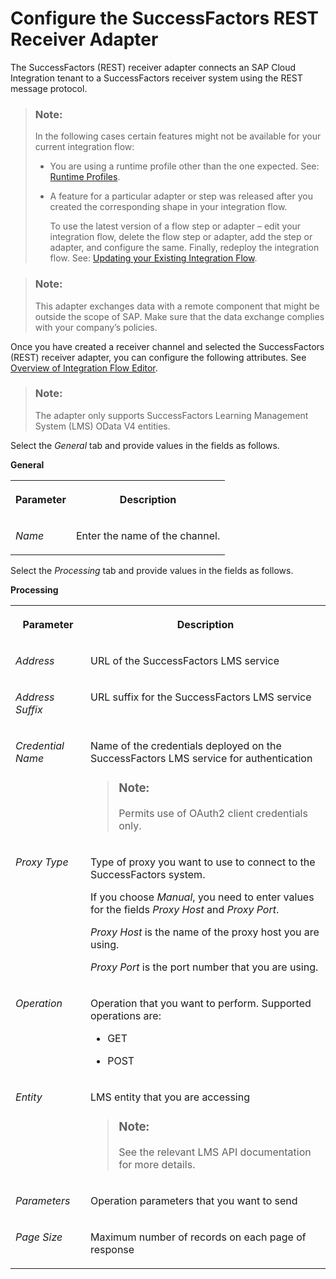 <!-- loio9cff562cd220458db0aca97ac24887a0 -->

# Configure the SuccessFactors REST Receiver Adapter

The SuccessFactors \(REST\) receiver adapter connects an SAP Cloud Integration tenant to a SuccessFactors receiver system using the REST message protocol.

> ### Note:  
> In the following cases certain features might not be available for your current integration flow:
> 
> -   You are using a runtime profile other than the one expected. See: [Runtime Profiles](../IntegrationSettings/runtime-profiles-8007daa.md).
> 
> -   A feature for a particular adapter or step was released after you created the corresponding shape in your integration flow.
> 
>     To use the latest version of a flow step or adapter – edit your integration flow, delete the flow step or adapter, add the step or adapter, and configure the same. Finally, redeploy the integration flow. See: [Updating your Existing Integration Flow](updating-your-existing-integration-flow-1f9e879.md).

> ### Note:  
> This adapter exchanges data with a remote component that might be outside the scope of SAP. Make sure that the data exchange complies with your company’s policies.

Once you have created a receiver channel and selected the SuccessFactors \(REST\) receiver adapter, you can configure the following attributes. See [Overview of Integration Flow Editor](overview-of-integration-flow-editor-db10beb.md).

> ### Note:  
> The adapter only supports SuccessFactors Learning Management System \(LMS\) OData V4 entities.

Select the *General* tab and provide values in the fields as follows.

**General**


<table>
<tr>
<th valign="top">

Parameter

</th>
<th valign="top">

Description

</th>
</tr>
<tr>
<td valign="top">

*Name*

</td>
<td valign="top">

Enter the name of the channel.

</td>
</tr>
</table>

Select the *Processing* tab and provide values in the fields as follows.

**Processing**


<table>
<tr>
<th valign="top">

Parameter

</th>
<th valign="top">

Description

</th>
</tr>
<tr>
<td valign="top">

*Address* 

</td>
<td valign="top">

URL of the SuccessFactors LMS service

</td>
</tr>
<tr>
<td valign="top">

*Address Suffix* 

</td>
<td valign="top">

URL suffix for the SuccessFactors LMS service

</td>
</tr>
<tr>
<td valign="top">

*Credential Name* 

</td>
<td valign="top">

Name of the credentials deployed on the SuccessFactors LMS service for authentication

> ### Note:  
> Permits use of OAuth2 client credentials only.



</td>
</tr>
<tr>
<td valign="top">

*Proxy Type* 

</td>
<td valign="top">

Type of proxy you want to use to connect to the SuccessFactors system.

If you choose *Manual*, you need to enter values for the fields *Proxy Host* and *Proxy Port*.

*Proxy Host* is the name of the proxy host you are using.

*Proxy Port* is the port number that you are using.

</td>
</tr>
<tr>
<td valign="top">

*Operation* 

</td>
<td valign="top">

Operation that you want to perform. Supported operations are:

-   GET

-   POST




</td>
</tr>
<tr>
<td valign="top">

*Entity* 

</td>
<td valign="top">

LMS entity that you are accessing

> ### Note:  
> See the relevant LMS API documentation for more details.



</td>
</tr>
<tr>
<td valign="top">

*Parameters* 

</td>
<td valign="top">

Operation parameters that you want to send

</td>
</tr>
<tr>
<td valign="top">

*Page Size* 

</td>
<td valign="top">

Maximum number of records on each page of response

</td>
</tr>
</table>

